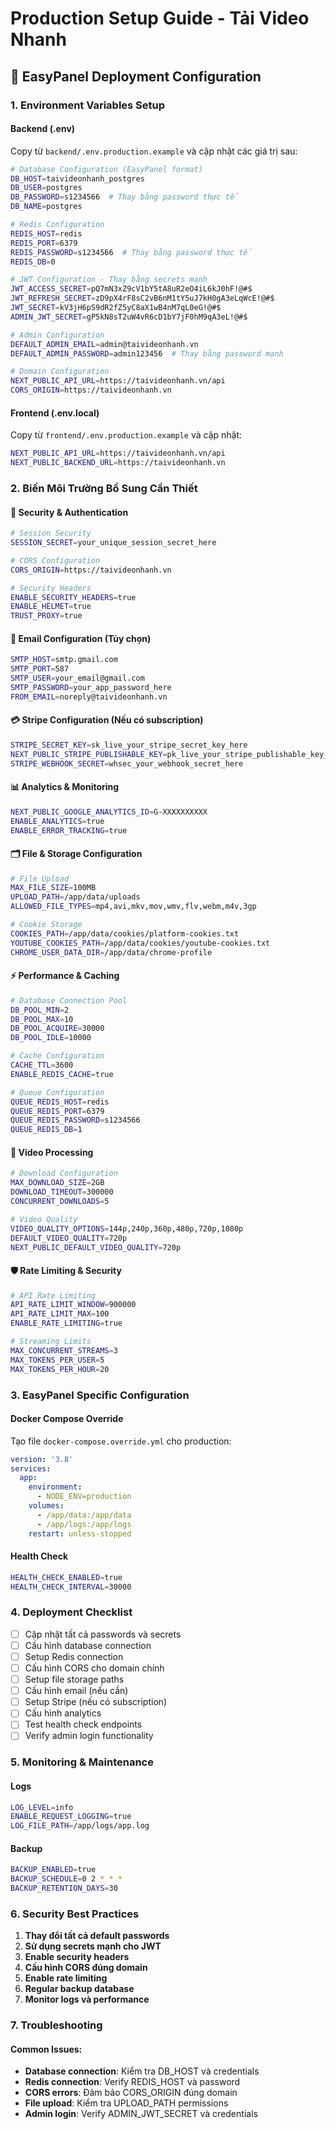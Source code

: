 # Production Setup Guide - Tải Video Nhanh

## 🚀 EasyPanel Deployment Configuration

### 1. Environment Variables Setup

#### Backend (.env)
Copy từ `backend/.env.production.example` và cập nhật các giá trị sau:

```bash
# Database Configuration (EasyPanel format)
DB_HOST=taivideonhanh_postgres
DB_USER=postgres
DB_PASSWORD=s1234566  # Thay bằng password thực tế
DB_NAME=postgres

# Redis Configuration
REDIS_HOST=redis
REDIS_PORT=6379
REDIS_PASSWORD=s1234566  # Thay bằng password thực tế
REDIS_DB=0

# JWT Configuration - Thay bằng secrets mạnh
JWT_ACCESS_SECRET=pQ7mN3xZ9cV1bY5tA8uR2eO4iL6kJ0hF!@#$
JWT_REFRESH_SECRET=zD9pX4rF8sC2vB6nM1tY5uJ7kH0gA3eLqWcE!@#$
JWT_SECRET=kV3jH6pS9dR2fZ5yC8aX1wB4nM7qL0eG!@#$
ADMIN_JWT_SECRET=gP5kN8sT2uW4vR6cD1bY7jF0hM9qA3eL!@#$

# Admin Configuration
DEFAULT_ADMIN_EMAIL=admin@taivideonhanh.vn
DEFAULT_ADMIN_PASSWORD=admin123456  # Thay bằng password mạnh

# Domain Configuration
NEXT_PUBLIC_API_URL=https://taivideonhanh.vn/api
CORS_ORIGIN=https://taivideonhanh.vn
```

#### Frontend (.env.local)
Copy từ `frontend/.env.production.example` và cập nhật:

```bash
NEXT_PUBLIC_API_URL=https://taivideonhanh.vn/api
NEXT_PUBLIC_BACKEND_URL=https://taivideonhanh.vn
```

### 2. Biến Môi Trường Bổ Sung Cần Thiết

#### 🔐 Security & Authentication
```bash
# Session Security
SESSION_SECRET=your_unique_session_secret_here

# CORS Configuration
CORS_ORIGIN=https://taivideonhanh.vn

# Security Headers
ENABLE_SECURITY_HEADERS=true
ENABLE_HELMET=true
TRUST_PROXY=true
```

#### 📧 Email Configuration (Tùy chọn)
```bash
SMTP_HOST=smtp.gmail.com
SMTP_PORT=587
SMTP_USER=your_email@gmail.com
SMTP_PASSWORD=your_app_password_here
FROM_EMAIL=noreply@taivideonhanh.vn
```

#### 💳 Stripe Configuration (Nếu có subscription)
```bash
STRIPE_SECRET_KEY=sk_live_your_stripe_secret_key_here
NEXT_PUBLIC_STRIPE_PUBLISHABLE_KEY=pk_live_your_stripe_publishable_key_here
STRIPE_WEBHOOK_SECRET=whsec_your_webhook_secret_here
```

#### 📊 Analytics & Monitoring
```bash
NEXT_PUBLIC_GOOGLE_ANALYTICS_ID=G-XXXXXXXXXX
ENABLE_ANALYTICS=true
ENABLE_ERROR_TRACKING=true
```

#### 🗂️ File & Storage Configuration
```bash
# File Upload
MAX_FILE_SIZE=100MB
UPLOAD_PATH=/app/data/uploads
ALLOWED_FILE_TYPES=mp4,avi,mkv,mov,wmv,flv,webm,m4v,3gp

# Cookie Storage
COOKIES_PATH=/app/data/cookies/platform-cookies.txt
YOUTUBE_COOKIES_PATH=/app/data/cookies/youtube-cookies.txt
CHROME_USER_DATA_DIR=/app/data/chrome-profile
```

#### ⚡ Performance & Caching
```bash
# Database Connection Pool
DB_POOL_MIN=2
DB_POOL_MAX=10
DB_POOL_ACQUIRE=30000
DB_POOL_IDLE=10000

# Cache Configuration
CACHE_TTL=3600
ENABLE_REDIS_CACHE=true

# Queue Configuration
QUEUE_REDIS_HOST=redis
QUEUE_REDIS_PORT=6379
QUEUE_REDIS_PASSWORD=s1234566
QUEUE_REDIS_DB=1
```

#### 🎥 Video Processing
```bash
# Download Configuration
MAX_DOWNLOAD_SIZE=2GB
DOWNLOAD_TIMEOUT=300000
CONCURRENT_DOWNLOADS=5

# Video Quality
VIDEO_QUALITY_OPTIONS=144p,240p,360p,480p,720p,1080p
DEFAULT_VIDEO_QUALITY=720p
NEXT_PUBLIC_DEFAULT_VIDEO_QUALITY=720p
```

#### 🛡️ Rate Limiting & Security
```bash
# API Rate Limiting
API_RATE_LIMIT_WINDOW=900000
API_RATE_LIMIT_MAX=100
ENABLE_RATE_LIMITING=true

# Streaming Limits
MAX_CONCURRENT_STREAMS=3
MAX_TOKENS_PER_USER=5
MAX_TOKENS_PER_HOUR=20
```

### 3. EasyPanel Specific Configuration

#### Docker Compose Override
Tạo file `docker-compose.override.yml` cho production:

```yaml
version: '3.8'
services:
  app:
    environment:
      - NODE_ENV=production
    volumes:
      - /app/data:/app/data
      - /app/logs:/app/logs
    restart: unless-stopped
```

#### Health Check
```bash
HEALTH_CHECK_ENABLED=true
HEALTH_CHECK_INTERVAL=30000
```

### 4. Deployment Checklist

- [ ] Cập nhật tất cả passwords và secrets
- [ ] Cấu hình database connection
- [ ] Setup Redis connection
- [ ] Cấu hình CORS cho domain chính
- [ ] Setup file storage paths
- [ ] Cấu hình email (nếu cần)
- [ ] Setup Stripe (nếu có subscription)
- [ ] Cấu hình analytics
- [ ] Test health check endpoints
- [ ] Verify admin login functionality

### 5. Monitoring & Maintenance

#### Logs
```bash
LOG_LEVEL=info
ENABLE_REQUEST_LOGGING=true
LOG_FILE_PATH=/app/logs/app.log
```

#### Backup
```bash
BACKUP_ENABLED=true
BACKUP_SCHEDULE=0 2 * * *
BACKUP_RETENTION_DAYS=30
```

### 6. Security Best Practices

1. **Thay đổi tất cả default passwords**
2. **Sử dụng secrets mạnh cho JWT**
3. **Enable security headers**
4. **Cấu hình CORS đúng domain**
5. **Enable rate limiting**
6. **Regular backup database**
7. **Monitor logs và performance**

### 7. Troubleshooting

#### Common Issues:
- **Database connection**: Kiểm tra DB_HOST và credentials
- **Redis connection**: Verify REDIS_HOST và password
- **CORS errors**: Đảm bảo CORS_ORIGIN đúng domain
- **File upload**: Kiểm tra UPLOAD_PATH permissions
- **Admin login**: Verify ADMIN_JWT_SECRET và credentials
